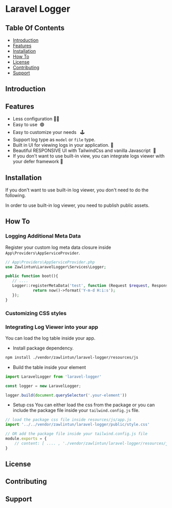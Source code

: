 # Laravel Logger

## Table Of Contents

- [Introduction](#introduction)
- [Features](#features)
- [Installation](#installation)
- [How To](#how-to)
- [License](#license)
- [Contributing](#contributing)
- [Support](#support)

## Introduction

## Features

- Less configuration 📄📄
- Easy to use &nbsp;🟢
- Easy to customize your needs &nbsp; 🕹
- Support log type as `model` or `file` type.
- Built in UI for viewing logs in your application.&nbsp;📌
- Beautiful RESPONSIVE UI with TailwindCss and vanilla Javascript &nbsp;💖
- If you don't want to use built-in view, you can integrate logs viewer with your defer framework 🔗

## Installation

If you don't want to use built-in log viewer, you don't need to do the following.

In order to use built-in log viewer, you need to publish public assets.

## How To

### Logging Additional Meta Data

Register your custom log meta data closure inside `App\Providers\AppServiceProvider`.

```php
// App\Providers\AppServiceProvider.php
use Zawlintun\LaravelLogger\Services\Logger;

public function boot(){
   // .... 
   Logger::registerMetaData('test', function (Request $request, Response $response, \Throwable $throwable) {
            return now()->format('Y-m-d H:i:s');
   });
}
```

### Customizing CSS styles

### Integrating Log Viewer into your app

You can load the log table inside your app.

- Install package dependency.

```bash
npm install ./vendor/zawlintun/laravel-logger/resources/js
```

- Build the table inside your element

```js
import LaravelLogger from 'laravel-logger'

const logger = new LaravelLogger;

logger.build(document.querySelector('.your-element'))
```

- Setup css
  You can either load the css from the package or you can include the package file inside your `tailwind.config.js`
  file.

```js
// load the package css file inside resources/js/app.js
import '../../vendor/zawlintun/laravel-logger/public/style.css'

// OR add the package file inside your tailwind.config.js file
module.exports = {
    // content: [ .... , './vendor/zawlintun/laravel-logger/resources/js/*.ts'], 
}
```

## License

## Contributing

## Support
